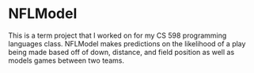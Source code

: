 # NFLModel
This is a term project that I worked on for my CS 598 programming languages class. NFLModel makes predictions on the likelihood of a play being made based off of down, distance, and field position as well as models games between two teams.
